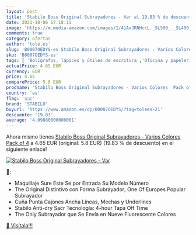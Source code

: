```yaml
---
layout: post
title: 'Stabilo Boss Original Subrayadores - Var al 19.83 % de descuento'
date: 2021-10-06 17:18:11
image: 'https://m.media-amazon.com/images/I/41AxJRNHccL._SL500_._SL400_.jpg'
comments: true
category: ofertas
author: 'tole.es'
slug: 'B0007OEDYS-es Stabilo Boss Original Subrayadores - Varios Colores Pack of 4'
sku: 'B0007OEDYS-es'
tags: [ 'Bolígrafos, lápices y útiles de escritura','Oficina y papelería','Rotuladores y subrayadores','Subrayadores','stabilo', ]
actualPrice: 4.65 EUR
currency: EUR
price: 4.65
comparePrice: 5.8 EUR
prodname: 'Stabilo Boss Original Subrayadores - Varios Colores  Pack of 4'
country: 'es'
flag: '🇪🇸'
brand: 'STABILO'
buyurl: 'https://www.amazon.es/dp/B0007OEDYS/?tag=tolees-21'
descuento: '19.83'
average: '4.09880000000001'
---
```


Ahora mismo tienes [Stabilo Boss Original Subrayadores - Varios Colores  Pack of 4](https://www.amazon.es/dp/B0007OEDYS/?tag=tolees-21) a 4.65 EUR (original: 5.8 EUR) (19.83 %  de descuento) en el siguiente enlace!

[![Stabilo Boss Original Subrayadores - Var](https://m.media-amazon.com/images/I/41AxJRNHccL._SL500_._SL400_.jpg)](https://www.amazon.es/dp/B0007OEDYS/?tag=tolees-21)

🔎:

- Maquillaje Sure Este Se por Entrada Su Modelo Número
- The Original Distintivo con Forma Subrayador; One Of Europes Popular Subrayador
- Cuña Punta Cajones Ancha Líneas, Mechas y Underlines
- Stabilo Anti-dry Sacr Tecnología: 4-hour Tapa Off Time
- The Only Subrayador que Se Envía en Nueve Fluorescente Colores

[🛒 Visítala!!!](https://www.amazon.es/dp/B0007OEDYS/?tag=tolees-21)
